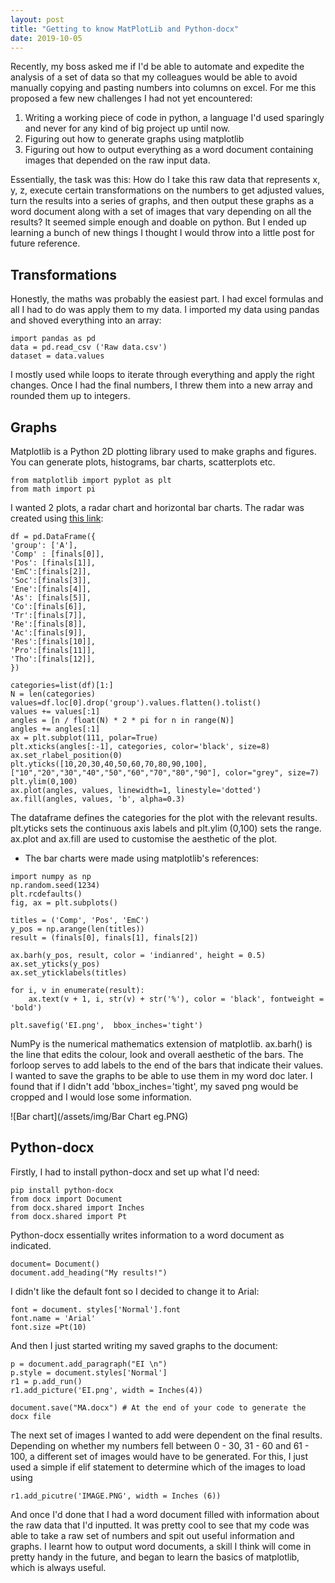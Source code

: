 ```yaml
---
layout: post
title: "Getting to know MatPlotLib and Python-docx"
date: 2019-10-05
---
```


Recently, my boss asked me if I'd be able to automate and expedite the analysis of a set of data
so that my colleagues would be able to avoid manually copying and pasting numbers into 
columns on excel. For me this proposed a few new challenges I had not yet encountered:
1. Writing a working piece of code in python, a language I'd used sparingly and never 
for any kind of big project up until now.
2. Figuring out how to generate graphs using matplotlib
3. Figuring out how to output everything as a word document containing images that depended on the raw
input data. 

Essentially, the task was this: How do I take this raw data that represents x, y, z, execute certain
transformations on the numbers to get adjusted values, turn the results into a series of graphs, 
and then output these graphs as a word document along with a set of images that vary depending on 
all the results? 
It seemed simple enough and doable on python. But I ended up learning a bunch of new things I thought
I would throw into a little post for future reference. 

## Transformations

Honestly, the maths was probably the easiest part. I had excel formulas and all I had to do was apply
them to my data. I imported my data using pandas and shoved everything into an array:
```
import pandas as pd
data = pd.read_csv ('Raw data.csv')
dataset = data.values
```
I mostly used while loops to iterate through everything and apply the right changes. Once I had the final
numbers, I threw them into a new array and rounded them up to integers.

## Graphs

Matplotlib is a Python 2D plotting library used to make graphs and figures.
You can generate plots, histograms, bar charts, scatterplots etc. 
```
from matplotlib import pyplot as plt
from math import pi
```
I wanted 2 plots, a radar chart and horizontal bar charts. 
The radar was created using [this link](https://python-graph-gallery.com/390-basic-radar-chart/):
```
df = pd.DataFrame({
'group': ['A'],
'Comp' : [finals[0]],
'Pos': [finals[1]],
'EmC':[finals[2]],
'Soc':[finals[3]],
'Ene':[finals[4]],
'As': [finals[5]],
'Co':[finals[6]],
'Tr':[finals[7]],
'Re':[finals[8]],
'Ac':[finals[9]],
'Res':[finals[10]],
'Pro':[finals[11]],
'Tho':[finals[12]],
})

categories=list(df)[1:]
N = len(categories)
values=df.loc[0].drop('group').values.flatten().tolist()
values += values[:1]
angles = [n / float(N) * 2 * pi for n in range(N)]
angles += angles[:1]
ax = plt.subplot(111, polar=True)
plt.xticks(angles[:-1], categories, color='black', size=8)
ax.set_rlabel_position(0)
plt.yticks([10,20,30,40,50,60,70,80,90,100], ["10","20","30","40","50","60","70","80","90"], color="grey", size=7)
plt.ylim(0,100)
ax.plot(angles, values, linewidth=1, linestyle='dotted')
ax.fill(angles, values, 'b', alpha=0.3)
```
The dataframe defines the categories for the plot with the relevant results. 
plt.yticks sets the continuous axis labels and plt.ylim (0,100) sets the range.
ax.plot and ax.fill are used to customise the aesthetic of the plot. 

- The bar charts were made using matplotlib's references:

```
import numpy as np
np.random.seed(1234)
plt.rcdefaults()
fig, ax = plt.subplots()

titles = ('Comp', 'Pos', 'EmC')
y_pos = np.arange(len(titles))
result = (finals[0], finals[1], finals[2])

ax.barh(y_pos, result, color = 'indianred', height = 0.5)
ax.set_yticks(y_pos)
ax.set_yticklabels(titles)

for i, v in enumerate(result):
    ax.text(v + 1, i, str(v) + str('%'), color = 'black', fontweight = 'bold')

plt.savefig('EI.png',  bbox_inches='tight')
```
NumPy is the numerical mathematics extension of matplotlib.
ax.barh() is the line that edits the colour, look and overall aesthetic of the bars.
The forloop serves to add labels to the end of the bars that indicate their values. 
I wanted to save the graphs to be able to use them in my word doc later. I found that if I didn't add 'bbox_inches='tight', my saved png would be cropped and I would lose some information.

![Bar chart](/assets/img/Bar Chart eg.PNG)

## Python-docx

Firstly, I had to install python-docx and set up what I'd need:
```
pip install python-docx
from docx import Document
from docx.shared import Inches
from docx.shared import Pt
```
Python-docx essentially writes information to a word document as indicated.
```
document= Document()
document.add_heading("My results!")
```
I didn't like the default font so I decided to change it to Arial:
```
font = document. styles['Normal'].font
font.name = 'Arial'
font.size =Pt(10)
```
And then I just started writing my saved graphs to the document:
```
p = document.add_paragraph("EI \n")
p.style = document.styles['Normal']
r1 = p.add_run()
r1.add_picture('EI.png', width = Inches(4))

document.save("MA.docx") # At the end of your code to generate the docx file
```
The next set of images I wanted to add were dependent on the final results. Depending on whether my numbers fell
between 0 - 30, 31 - 60 and 61 - 100, a different set of images would have to be generated.
For this, I just used a simple if elif statement to determine which of the images to load using
```
r1.add_picutre('IMAGE.PNG', width = Inches (6))
```
And once I'd done that I had a word document filled with information about the raw data that I'd inputted.
It was pretty cool to see that my code was able to take a raw set of numbers and spit out 
useful information and graphs. I learnt how to output word documents, a skill I think will come in 
pretty handy in the future, and began to learn the basics of matplotlib, which is always useful. 

